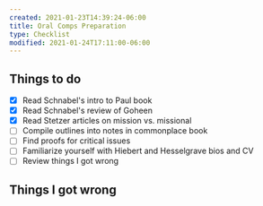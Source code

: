 ```yaml
---
created: 2021-01-23T14:39:24-06:00
title: Oral Comps Preparation
type: Checklist
modified: 2021-01-24T17:11:00-06:00
---
```

## Things to do
- [x] Read Schnabel's intro to Paul book
- [x] Read Schnabel's review of Goheen
- [x] Read Stetzer articles on mission vs. missional
- [ ] Compile outlines into notes in commonplace book
- [ ] Find proofs for critical issues
- [ ] Familiarize yourself with Hiebert and Hesselgrave bios and CV
- [ ] Review things I got wrong

## Things I got wrong

